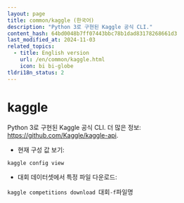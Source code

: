 ```yaml
---
layout: page
title: common/kaggle (한국어)
description: "Python 3로 구현된 Kaggle 공식 CLI."
content_hash: 64bd0048b7ff07443bbc78b1dad83178268661d3
last_modified_at: 2024-11-03
related_topics:
  - title: English version
    url: /en/common/kaggle.html
    icon: bi bi-globe
tldri18n_status: 2
---
```

# kaggle

Python 3로 구현된 Kaggle 공식 CLI.
더 많은 정보: <https://github.com/Kaggle/kaggle-api>.

- 현재 구성 값 보기:

`kaggle config view`

- 대회 데이터셋에서 특정 파일 다운로드:

`kaggle competitions download `<span class="tldr-var badge badge-pill bg-dark-lm bg-white-dm text-white-lm text-dark-dm font-weight-bold">대회</span>` -f `<span class="tldr-var badge badge-pill bg-dark-lm bg-white-dm text-white-lm text-dark-dm font-weight-bold">파일명</span>
